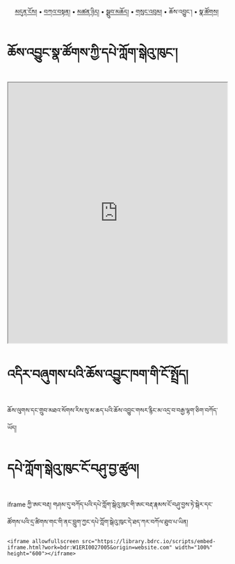 <p align="center">
  <a href="https://bdrc-reader.github.io/mugey-gonpa/">མདུན་ངོས།</a> • <a href="https://bdrc-reader.github.io/mugey-gonpa/katan">བཀའ་བསྟན།</a> • 
  <a href="https://bdrc-reader.github.io/mugey-gonpa/tsannyid">མཚན་ཉིད།</a> •
  <a href="https://bdrc-reader.github.io/mugey-gonpa/drubchod">སྒྲུབ་མཆོད།</a> • 
<a href="https://bdrc-reader.github.io/mugey-gonpa/sungbum">གསུང་འབུམ།</a> • <span>ཆོས་འབྱུང་།</span> • <a href="https://bdrc-reader.github.io/mugey-gonpa/natsok">སྣ་ཚོགས།</a></p>


# ཆོས་འབྱུང་སྣ་ཚོགས་ཀྱི་དཔེ་ཀློག་སྒེའུ་ཁུང་།

<iframe allowfullscreen src="https://library.bdrc.io/scripts/embed-iframe.html?work=bdr:W1ERI0027005&origin=website.com" width="100%" height="600"></iframe>

<br>

# འདིར་བཞུགས་པའི་ཆོས་འབྱུང་ཁག་གི་ངོ་སྤྲོད།

ཆོས་ལུགས་དང་གྲུབ་མཐའ་སོགས་རིས་སུ་མ་ཆད་པའི་ཆོས་འབྱུང་གསར་རྙིང་མ་འདྲ་བ་བརྒྱ་ལྷག་ཅིག་བཀོད་ཡོད།

# དཔེ་ཀློག་སྒེའུ་ཁུང་ངོ་བཤུ་བྱ་ཚུལ།

iframe ཀྱི་ཨང་བརྡ། གཤམ་དུ་བཀོད་པའི་དཔེ་ཀློག་སྒེའུ་ཁུང་གི་ཨང་བརྡ་རྣམས་ངོ་བཤུ་བྱས་ཏེ་སྒེར་དང་ཚོགས་པའི་དྲ་ཚིགས་གང་གི་ནང་བླུག་ཀྱང་དཔེ་ཀློག་སྒེའུ་ཁུང་དེ་ཐད་ཀར་བཀོལ་ཐུབ་པ་ཡིན།

```
<iframe allowfullscreen src="https://library.bdrc.io/scripts/embed-iframe.html?work=bdr:W1ERI0027005&origin=website.com" width="100%" height="600"></iframe>
```